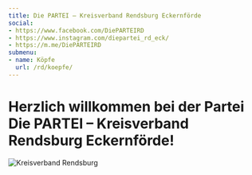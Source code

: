 ```yaml
---
title: Die PARTEI – Kreisverband Rendsburg Eckernförde
social:
- https://www.facebook.com/DiePARTEIRD
- https://www.instagram.com/diepartei_rd_eck/
- https://m.me/DiePARTEIRD
submenu:
- name: Köpfe
  url: /rd/koepfe/
---
```


# Herzlich willkommen bei der Partei Die PARTEI &ndash; Kreisverband Rendsburg Eckernförde!

![Kreisverband Rendsburg](/rd/header.jpg "Kreisverband Rendsburg")
